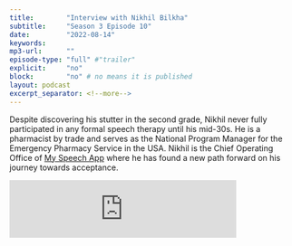 ```yaml
---
title:        "Interview with Nikhil Bilkha"
subtitle:     "Season 3 Episode 10"
date:         "2022-08-14"
keywords:
mp3-url:      ""
episode-type: "full" #"trailer"
explicit:     "no"
block:        "no" # no means it is published
layout: podcast
excerpt_separator: <!--more-->
---
```

Despite discovering his stutter in the second grade, Nikhil never fully participated in any formal speech therapy until his mid-30s. He is a pharmacist by trade and serves as the National Program Manager for the Emergency Pharmacy Service in the USA. Nikhil is the Chief Operating Office of [My Speech App](http://www.myspeechapp.org) where he has found a new path forward on his journey towards acceptance.

<iframe src="https://anchor.fm/somestutterluh/embed/episodes/Interview-with-Nikhil-Bilkha-e1mg9gj" height="102px" width="400px" frameborder="0" scrolling="no"></iframe>
